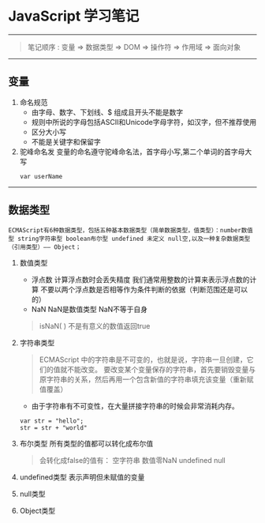 # JavaScript 学习笔记

------

> 笔记顺序 : 变量 => 数据类型 => DOM => 操作符 => 作用域 =>  面向对象

------

## 变量

1. 命名规范
    - 由字母、数字、下划线、$ 组成且开头不能是数字
    - 规则中所说的字母包括ASCII和Unicode字母字符，如汉字，但不推荐使用
    - 区分大小写
    - 不能是关键字和保留字
2. 驼峰命名发
    变量的命名遵守驼峰命名法，首字母小写,第二个单词的首字母大写       
    ```
    var userName
    
    ```

------

## 数据类型
    
    ECMAScript有6种数据类型，包括五种基本数据类型（简单数据类型，值类型）：number数值型 string字符串型 boolean布尔型 undefined 未定义 null空,以及一种复杂数据类型（引用类型）—— Object；
    
1. 数值类型
    
    - 浮点数
        计算浮点数时会丢失精度
        我们通常用整数的计算来表示浮点数的计算
        不要以两个浮点数是否相等作为条件判断的依据（判断范围还是可以的）
    - NaN
        NaN是数值类型
        NaN不等于自身

    > isNaN( ) 不是有意义的数值返回true

2. 字符串类型

    > ECMAScript 中的字符串是不可变的，也就是说，字符串一旦创建，它们的值就不能改变。
要改变某个变量保存的字符串，首先要销毁变量与原字符串的关系，然后再用一个包含新值的字符串填充该变量（重新赋值覆盖）
    
    - 由于字符串有不可变性，在大量拼接字符串的时候会非常消耗内存。
    
    ```
    var str = "hello";
    str = str + "world"
    
    ```
    
3. 布尔类型
    所有类型的值都可以转化成布尔值

    > 会转化成false的值有： 空字符串 数值零NaN undefined null

4. undefined类型
    表示声明但未赋值的变量

5. null类型

6. Object类型